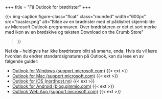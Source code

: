 +++
title = "Få Outlook for brødrister"
+++

<!-- markdownlint-disable MDMD013 -->

{{< img-caption
  figure-class="float"
    class="rounded"
    width="600px"
    src="toaster.png"
    alt="Bilde av en brødrister med et påklistret skjermbilde av Microsoft Outlook-programvaren. Over brødristeren er det et sort merke med ikon av en brødskive og teksten Download on the Crumb Store"
>}}

Nei da – heldigvis har ikke brødristere blitt så smarte, enda.
Hvis du vil lære hvordan du endrer standardsignaturen på Outlook,
kan du lese en av følgende guider:

- [Outlook for Windows (support.microsoft.com)][windows] {{< ext >}}
- [Outlook for Mac (support.microsoft.com)][mac] {{< ext >}}
- [Outlook for iOS (nordhost.no)][ios] {{< ext >}}
- [Outlook for Android (blog.gimmio.com)][android] {{< ext >}}
- [Outlook Web App (support.microsoft.com)][webapp] {{< ext >}}

[windows]: https://support.microsoft.com/nb-no/office/endre-e-postsignaturen-86597769-e4df-4320-b219-39d6e1a9e87b
[mac]: https://support.microsoft.com/nb-no/office/endre-eller-oppdatere-en-e-postsignatur-i-outlook-for-mac-d302cc7d-a269-4e3e-b3f1-5fc12e7d17a9
[ios]: https://nordhost.no/index.php?rp=%2Fknowledgebase%2F275%2FiOS-Legge-til-egen-signatur-i-Outlook-for-iOS..html&language=norwegian
[android]: https://blog.gimm.io/add-email-signature-outlook-app-android/
[webapp]: https://support.microsoft.com/nb-no/office/opprette-og-legge-til-en-e-postsignatur-i-outlook-web-app-0f230564-11b9-4239-83de-f10cbe4dfdfc
